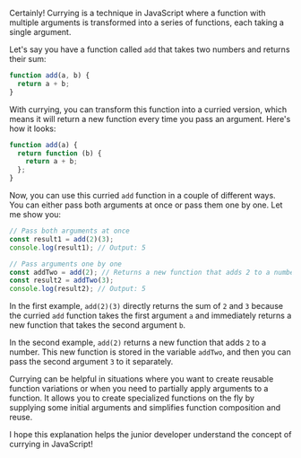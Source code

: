 Certainly! Currying is a technique in JavaScript where a function with multiple arguments is transformed into a series of functions, each taking a single argument.

Let's say you have a function called `add` that takes two numbers and returns their sum:

```javascript
function add(a, b) {
  return a + b;
}
```

With currying, you can transform this function into a curried version, which means it will return a new function every time you pass an argument. Here's how it looks:

```javascript
function add(a) {
  return function (b) {
    return a + b;
  };
}
```

Now, you can use this curried `add` function in a couple of different ways. You can either pass both arguments at once or pass them one by one. Let me show you:

```javascript
// Pass both arguments at once
const result1 = add(2)(3);
console.log(result1); // Output: 5

// Pass arguments one by one
const addTwo = add(2); // Returns a new function that adds 2 to a number
const result2 = addTwo(3);
console.log(result2); // Output: 5
```

In the first example, `add(2)(3)` directly returns the sum of `2` and `3` because the curried `add` function takes the first argument `a` and immediately returns a new function that takes the second argument `b`.

In the second example, `add(2)` returns a new function that adds `2` to a number. This new function is stored in the variable `addTwo`, and then you can pass the second argument `3` to it separately.

Currying can be helpful in situations where you want to create reusable function variations or when you need to partially apply arguments to a function. It allows you to create specialized functions on the fly by supplying some initial arguments and simplifies function composition and reuse.

I hope this explanation helps the junior developer understand the concept of currying in JavaScript!
